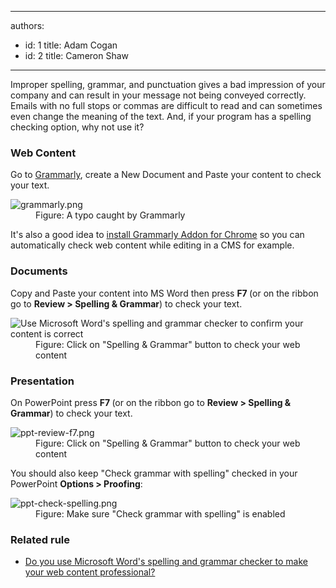 

---
authors:
  - id: 1
    title: Adam Cogan
  - id: 2
    title: Cameron Shaw
---




<span class='intro'>  
<p>Improper spelling, grammar, and punctuation gives a bad impression of your company and can result in your message not being conveyed correctly. Emails with no full stops or commas are difficult to read and can sometimes even change the meaning of the text. And, if your program has a spelling checking option, why not use it?<br></p> </span>

<h3 class="ssw15-rteElement-H3">Web Content<br></h3><p>Go to <a href="https&#58;//app.grammarly.com/">Grammarly</a>, create a New Document and Paste your content to check your text.<br></p><dl class="image"><dt> <img src="/PublishingImages/grammarly.png" alt="grammarly.png" /> </dt><dd>Figure&#58; A typo caught by Grammarly <br></dd></dl><p>It's also a good idea to <a href="https&#58;//chrome.google.com/webstore/detail/grammarly-for-chrome/kbfnbcaeplbcioakkpcpgfkobkghlhen">install Grammarly Addon for Chrome</a>&#160;so you can automatically check web content while editing in a CMS for example.<br></p><h3>Documents<br></h3><p>Copy and Paste your content into MS Word then press <strong>F7 </strong>(or on the ribbon go to <strong>Review &gt; Spelling &amp; Grammar</strong>) to check your text.</p><dl class="image"><dt> <img src="/PublishingImages/Microsoft-Word-has-a-spelling-and-grammar-checker.jpg" alt="Use Microsoft Word's spelling and grammar checker to confirm your content is correct" /> </dt><dd>Figure&#58; Click on &quot;Spelling &amp; Grammar&quot; button to check your web content</dd></dl><h3>​Presentation</h3><p>On PowerPoint press <strong>F7 </strong>(or on the ribbon go to <strong>Review &gt; Spelling &amp; Grammar</strong>) to check your text.</p><dl class="image"><dt> <img src="/PublishingImages/ppt-review-f7.png" alt="ppt-review-f7.png" /> </dt><dd>Figure&#58; Click on &quot;Spelling &amp; Grammar&quot; button to check your web content</dd></dl><p>You should also keep &quot;Check grammar with spelling&quot; checked in your PowerPoint <b>Options &gt; Proofing</b>&#58;</p><dl class="image"><dt> <img src="/PublishingImages/ppt-check-spelling.png" alt="ppt-check-spelling.png" /><br></dt><dd>Figure&#58; Make sure &quot;Check grammar with spelling&quot; is enabled<br></dd></dl><h3 class="ssw15-rteElement-H3">Related rule<br></h3><ul><li>
      <a href="/Pages/UseSpellingAndGrammarChecker.aspx">Do you use Microsoft Word's spelling and grammar checker to make your web content professional?</a>&#160;<br></li></ul>


